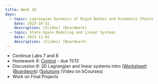 ```yaml
---
title: Week 10
days:
  - topic: Lagrangian Dynamics of Rigid Bodies and Kinematic Chains
    date: 2023-10-31
    description: (Slides) (Boardwork)
  - topic: State-Space Modeling and Linear Systems
    date: 2023-11-02
    description: (Slides) (Boardwork)
---
```


- Continue Labs 7 and 8
- Homework 9: [Control](./assets/homework/hw9_control.pdf) - due 11/13
- Discussion 9: 3D Lagrangian and linear systems intro ([Worksheet](./assets/disc/disc9_3D_Lagrangian.pdf)) ([Boardwork](./assets/disc/disc9_boardwork.pdf)) ([Solutions](./assets/disc/disc9_sols.pdf) (Video on bCourses)
- Work on Final Projects

<a id="Week11"></a>

